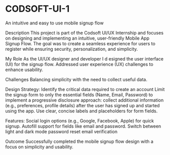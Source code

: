 # CODSOFT-UI-1
An intuitive and easy to use mobile signup flow


Description
This project is part of the Codsoft UI/UX Internship and focuses on designing and implementing an intuitive, user-friendly Mobile App Signup Flow. The goal was to create a seamless experience for users to register while ensuring security, personalization, and simplicity.

My Role
As the UI/UX designer and developer I d esigned the user interface (UI) for the signup flow.
Addressed user experience (UX) challenges to enhance usability.

Challenges
Balancing simplicity with the need to collect useful data.

Design Strategy:
Identify the critical data required to create an account
Limit the signup form to only the essential fields (Name, Email, Password) to implement a progressive disclosure approach: collect additional information (e.g., preferences, profile details) after the user has signed up and started using the app.
Use clear, concise labels and placeholders for form fields.

Features:
Social login options (e.g., Google, Facebook, Apple) for quick signup.
Autofill support for fields like email and password.
Switch between light and dark mode
password reset
email verification

Outcome
Successfully completed the mobile signup flow design with a focus on simplicity and usability.


